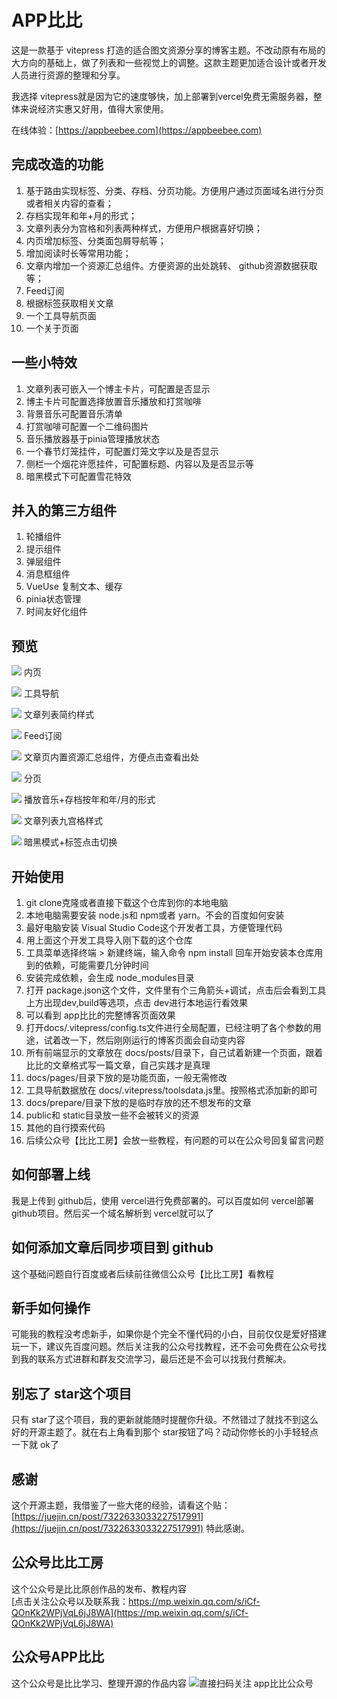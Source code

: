 # APP比比

这是一款基于 vitepress 打造的适合图文资源分享的博客主题。不改动原有布局的大方向的基础上，做了列表和一些视觉上的调整。这款主题更加适合设计或者开发人员进行资源的整理和分享。

我选择 vitepress就是因为它的速度够快，加上部署到vercel免费无需服务器，整体来说经济实惠又好用，值得大家使用。

在线体验：[https://appbeebee.com](https://appbeebee.com)

## 完成改造的功能
1. 基于路由实现标签、分类、存档、分页功能。方便用户通过页面域名进行分页或者相关内容的查看；
2. 存档实现年和年+月的形式；
3. 文章列表分为宫格和列表两种样式，方便用户根据喜好切换；
4. 内页增加标签、分类面包屑导航等；
5. 增加阅读时长等常用功能；
6. 文章内增加一个资源汇总组件。方便资源的出处跳转、 github资源数据获取等；
7. Feed订阅
8. 根据标签获取相关文章
9. 一个工具导航页面
10. 一个关于页面

## 一些小特效
1. 文章列表可嵌入一个博主卡片，可配置是否显示
2. 博主卡片可配置选择放置音乐播放和打赏咖啡
3. 背景音乐可配置音乐清单
4. 打赏咖啡可配置一个二维码图片
5. 音乐播放器基于pinia管理播放状态
6. 一个春节灯笼挂件，可配置灯笼文字以及是否显示
7. 侧栏一个烟花许愿挂件，可配置标题、内容以及是否显示等
8. 暗黑模式下可配置雪花特效

## 并入的第三方组件
1. 轮播组件
2. 提示组件
3. 弹层组件
4. 消息框组件
5. VueUse 复制文本、缓存
7. pinia状态管理
8. 时间友好化组件

## 预览
![](https://fc.sinaimg.cn/large/6364aa43gy1hm0fdq92lmj22c01bq1a2.jpg)
内页

![](https://fc.sinaimg.cn/large/6364aa43gy1hm0fdqk4umj22c01bqk52.jpg)
工具导航

![](https://fc.sinaimg.cn/large/6364aa43gy1hm0fdqppztj22c01bqqqb.jpg)
文章列表简约样式

![](https://fc.sinaimg.cn/large/6364aa43gy1hm0fdqrdlzj22c01bq4hn.jpg)
Feed订阅

![](https://fc.sinaimg.cn/large/6364aa43gy1hm0fdqyuaij22c01bqkee.jpg)
文章页内置资源汇总组件，方便点击查看出处

![](https://fc.sinaimg.cn/large/6364aa43gy1hm0fdqzlnrj22c01bq4qp.jpg)
分页

![](https://fc.sinaimg.cn/large/6364aa43gy1hm0fdr03guj22c01bqb29.jpg)
播放音乐+存档按年和年/月的形式

![](https://fc.sinaimg.cn/large/6364aa43gy1hm0fdr08pnj22c01bqb29.jpg)
文章列表九宫格样式

![](https://fc.sinaimg.cn/large/6364aa43gy1hm0fdr2dlbj22c01bqb29.jpg)
暗黑模式+标签点击切换

## 开始使用

1. git clone克隆或者直接下载这个仓库到你的本地电脑
2. 本地电脑需要安装 node.js和 npm或者 yarn。不会的百度如何安装
3. 最好电脑安装 Visual Studio Code这个开发者工具，方便管理代码
4. 用上面这个开发工具导入刚下载的这个仓库
5. 工具菜单选择终端 > 新建终端，输入命令 npm install 回车开始安装本仓库用到的依赖，可能需要几分钟时间
6. 安装完成依赖，会生成 node_modules目录
7. 打开 package.json这个文件，文件里有个三角箭头+调试，点击后会看到工具上方出现dev,build等选项，点击 dev进行本地运行看效果
8. 可以看到 app比比的完整博客页面效果
9. 打开docs/.vitepress/config.ts文件进行全局配置，已经注明了各个参数的用途，试着改一下，然后刚刚运行的博客页面会自动变内容
10. 所有前端显示的文章放在 docs/posts/目录下，自己试着新建一个页面，跟着比比的文章格式写一篇文章，自己实践才是真理
11. docs/pages/目录下放的是功能页面，一般无需修改
12. 工具导航数据放在 docs/.vitepress/toolsdata.js里。按照格式添加新的即可
13. docs/prepare/目录下放的是临时存放的还不想发布的文章
14. public和 static目录放一些不会被转义的资源
15. 其他的自行摸索代码
16. 后续公众号【比比工房】会放一些教程，有问题的可以在公众号回复留言问题

## 如何部署上线
我是上传到 github后，使用 vercel进行免费部署的。可以百度如何 vercel部署 github项目。然后买一个域名解析到 vercel就可以了

## 如何添加文章后同步项目到 github
这个基础问题自行百度或者后续前往微信公众号【比比工房】看教程

## 新手如何操作
可能我的教程没考虑新手，如果你是个完全不懂代码的小白，目前仅仅是爱好搭建玩一下，建议先百度问题。然后关注我的公众号找教程，还不会可免费在公众号找到我的联系方式进群和群友交流学习，最后还是不会可以找我付费解决。

## 别忘了 star这个项目
只有 star了这个项目，我的更新就能随时提醒你升级。不然错过了就找不到这么好的开源主题了。就在右上角看到那个 star按钮了吗？动动你修长的小手轻轻点一下就 ok了

## 感谢
这个开源主题，我借鉴了一些大佬的经验，请看这个贴：[https://juejin.cn/post/7322633033227517991](https://juejin.cn/post/7322633033227517991)
特此感谢。

## 公众号比比工房
这个公众号是比比原创作品的发布、教程内容  
[点击关注公众号以及联系我：https://mp.weixin.qq.com/s/iCf-QOnKk2WPjVqL6jJ8WA](https://mp.weixin.qq.com/s/iCf-QOnKk2WPjVqL6jJ8WA)

## 公众号APP比比
这个公众号是比比学习、整理开源的作品内容
![直接扫码关注 app比比公众号](https://cdn.enshimama.com/appbeebee/posts/gzh.png)








